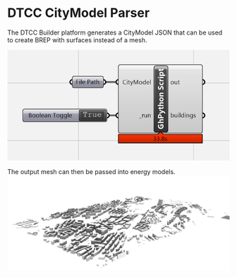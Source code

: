 # DTCC CityModel Parser

The DTCC Builder platform generates a CityModel JSON that can be used to create BREP with surfaces instead of a mesh.

![Script](media/script.png)

The output mesh can then be passed into energy models.
![Model](media/citymodel.png)
